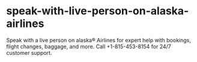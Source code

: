 # speak-with-live-person-on-alaska-airlines
Speak with a live person on alaska® Airlines for expert help with bookings, flight changes, baggage, and more. Call +1-815-453-8154 for 24/7 customer support.
